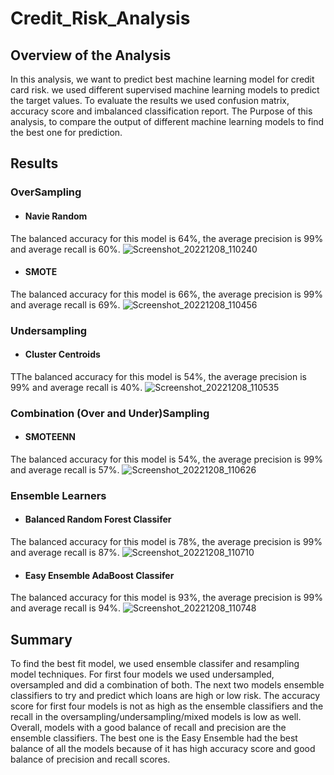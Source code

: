 # Credit_Risk_Analysis
## Overview of the Analysis
In this analysis, we want to predict best machine learning model for credit card risk. we used different supervised machine learning models to predict the target values. To evaluate the results we used confusion matrix, accuracy score and imbalanced classification report. 
The Purpose of this analysis, to compare the output of different machine learning models to find the best one for prediction. 
## Results
### OverSampling
-	#### Navie Random 
  The  balanced accuracy for this model is 64%, the average precision is 99% and average recall is 60%.
![Screenshot_20221208_110240](https://user-images.githubusercontent.com/111101038/206549841-88faeefc-b577-4e53-912d-46212eb9b53d.png)

-	 #### SMOTE 
 The  balanced accuracy for this model  is 66%, the average precision is 99% and average recall is 69%.
![Screenshot_20221208_110456](https://user-images.githubusercontent.com/111101038/206549874-04bd777e-32ec-4249-8fc9-03386771ed39.png)


### Undersampling
-	#### Cluster Centroids 
TThe  balanced accuracy for this model  is 54%, the average precision is 99% and average recall is 40%.
![Screenshot_20221208_110535](https://user-images.githubusercontent.com/111101038/206549932-48baa0cc-f634-4cbb-ac19-3dc9af368ad8.png)


### Combination (Over and Under)Sampling
-	#### SMOTEENN
The  balanced accuracy for this model is 54%, the average precision is 99% and average recall is 57%.
![Screenshot_20221208_110626](https://user-images.githubusercontent.com/111101038/206549976-98972983-ffdb-40ef-ad0a-a102d531b1bc.png)


### Ensemble Learners
-	#### Balanced Random Forest Classifer
The  balanced accuracy for this model is 78%, the average precision is 99% and average recall is 87%.
![Screenshot_20221208_110710](https://user-images.githubusercontent.com/111101038/206550007-85bac8dd-e6a4-4e76-9c9b-9b3348f87068.png)

-	#### Easy Ensemble AdaBoost Classifer
The  balanced accuracy for this model is 93%, the average precision is 99% and average recall is 94%.
![Screenshot_20221208_110748](https://user-images.githubusercontent.com/111101038/206550043-ccc0f1b5-6f27-490f-97b2-ec1419dbc2b3.png)

## Summary

To find the best fit model, we used ensemble classifer and resampling model techniques. For first four models we used undersampled, oversampled  and did a combination of both. The next two models ensemble classifiers to try and predict which loans are high or low risk. The accuracy score for first four models is not as high as the ensemble classifiers and the recall in the oversampling/undersampling/mixed models is low as well. Overall,  models  with a good balance of recall and precision are the ensemble classifiers. The best one is  the Easy Ensemble had the best balance of all the models because of it has high accuracy score and good balance of precision and recall scores.

